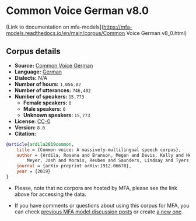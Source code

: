 
# Common Voice German v8.0

[Link to documentation on mfa-models](https://mfa-models.readthedocs.io/en/main/corpus/Common Voice German v8_0.html)

## Corpus details

- **Source:** [Common Voice German](https://voice.mozilla.org/en/datasets)
- **Language:** [German](https://en.wikipedia.org/wiki/German_language)
- **Dialects:** N/A
- **Number of hours:** `1,056.02`
- **Number of utterances:** `746,482`
- **Number of speakers:** `15,773`
  - **Female speakers:** `0`
  - **Male speakers:** `0`
  - **Unknown speakers:** `15,773`
- **License:** [CC-0](https://creativecommons.org/publicdomain/zero/1.0/)
- **Version:** `8.0`
- **Citation:**
```bibtex
@article{ardila2019common,
	title = {Common voice: A massively-multilingual speech corpus},
	author = {Ardila, Rosana and Branson, Megan and Davis, Kelly and Henretty, Michael and Kohler, Michael and
		Meyer, Josh and Morais, Reuben and Saunders, Lindsay and Tyers, Francis M and Weber, Gregor},
	journal = {arXiv preprint arXiv:1912.06670},
	year = {2019}
}
```

- Please, note that no corpora are hosted by MFA, please see the link above for accessing the data.

- If you have comments or questions about using this corpus for MFA, you can check [previous MFA model discussion posts](https://github.com/MontrealCorpusTools/mfa-models/discussions?discussions_q=Common+Voice+German+v8.0) or create [a new one](https://github.com/MontrealCorpusTools/mfa-models/discussions/new).
